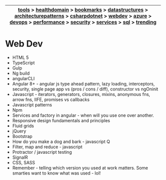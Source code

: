 | [tools](/tools/tools.md) > [healthdomain](healthdomain/healthdomain.md) > [bookmarks](bookmarks/bookmarks.md) > [datastructures](datastructures/datastructures.md) > [architecturepatterns](architecturepatterns/architecturepatterns.md) > [csharpdotnet](csharpdotnet/csharpdotnet.md) > [webdev](webdev/webdev.md) > [azure](azure/azure.md) > [devops](devops/devops.md) > [performance](performance/performance.md) > [security](security/security.md) > [services](services/services.md) > [sql](sql/sql.md) > [trending](trending/trending.md) |
| --- |

# Web Dev

- HTML 5 
- TypeScript
- Gulp
- Ng build
- angularCLI
- Angular  8+ - angular js type ahead pattern, lazy loading, interceptors, security, single page app vs (pros / cons / diff), constructor vs ngOninit
- Javascript - iterators, generators, closures, mixins, anonymous fns, arrow fns, IIFE, promises vs callbacks
- Javascript patterns
- Npm
- Services and factory in angular - when will you use one over another.
- Responsive design fundamentals and principles
- Fluid grids
- jQuery
- Bootstrap  
- How do you make a dog and bark - javascript Q
- Filter, map and reduce - javascript
- Protractor / javascript testing
- SignalR
- CSS, SASS
- Remember - telling which version you used at work matters. Some smarties want to know what was used - lol!
